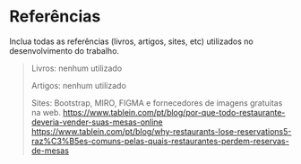 # Referências

Inclua todas as referências (livros, artigos, sites, etc) utilizados no desenvolvimento do trabalho.
> 
>Livros: nenhum utilizado
>
>Artigos: nenhum utilizado
>
>Sites: Bootstrap, MIRO, FIGMA e fornecedores de imagens gratuitas na web.
>https://www.tablein.com/pt/blog/por-que-todo-restaurante-deveria-vender-suas-mesas-online
>https://www.tablein.com/pt/blog/why-restaurants-lose-reservations5-raz%C3%B5es-comuns-pelas-quais-restaurantes-perdem-reservas-de-mesas

